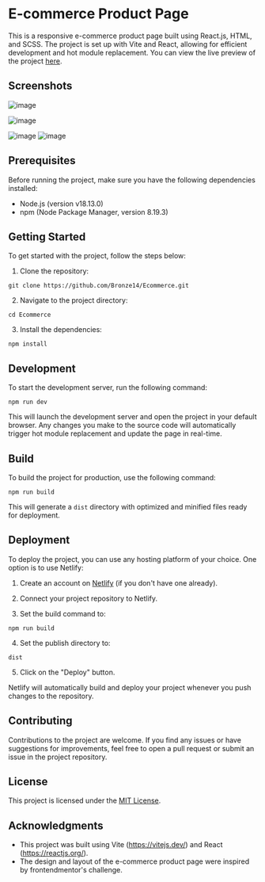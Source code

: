 # E-commerce Product Page

This is a responsive e-commerce product page built using React.js, HTML, and SCSS. The project is set up with Vite and React, allowing for efficient development and hot module replacement. You can view the live preview of the project [here](https://poetic-belekoy-8ab2fe.netlify.app/).

## Screenshots

![image](https://github.com/Bronze14/Ecommerce/assets/76828789/e088a1a9-2a69-47ee-90bb-852b02dd0130)

![image](https://github.com/Bronze14/Ecommerce/assets/76828789/87f3d9e7-d4a0-4423-86a9-ad658e3a2f40)

![image](https://github.com/Bronze14/Ecommerce/assets/76828789/776fa596-1c34-450c-955a-9579b053021a) ![image](https://github.com/Bronze14/Ecommerce/assets/76828789/cb55f995-e8cf-47a0-8c69-79b91f825b96)


## Prerequisites

Before running the project, make sure you have the following dependencies installed:

- Node.js (version v18.13.0)
- npm (Node Package Manager, version 8.19.3)

## Getting Started

To get started with the project, follow the steps below:

1. Clone the repository:

```
git clone https://github.com/Bronze14/Ecommerce.git

```

2. Navigate to the project directory:

```
cd Ecommerce
```

3. Install the dependencies:

```
npm install
```

## Development

To start the development server, run the following command:

```
npm run dev
```

This will launch the development server and open the project in your default browser. Any changes you make to the source code will automatically trigger hot module replacement and update the page in real-time.

## Build

To build the project for production, use the following command:

```
npm run build
```

This will generate a `dist` directory with optimized and minified files ready for deployment.

## Deployment

To deploy the project, you can use any hosting platform of your choice. One option is to use Netlify:

1. Create an account on [Netlify](https://www.netlify.com/) (if you don't have one already).

2. Connect your project repository to Netlify.

3. Set the build command to:

```
npm run build
```

4. Set the publish directory to:

```
dist
```

5. Click on the "Deploy" button.

Netlify will automatically build and deploy your project whenever you push changes to the repository.

## Contributing

Contributions to the project are welcome. If you find any issues or have suggestions for improvements, feel free to open a pull request or submit an issue in the project repository.

## License

This project is licensed under the [MIT License](LICENSE).

## Acknowledgments

- This project was built using Vite (https://vitejs.dev/) and React (https://reactjs.org/).
- The design and layout of the e-commerce product page were inspired by frontendmentor's challenge.

